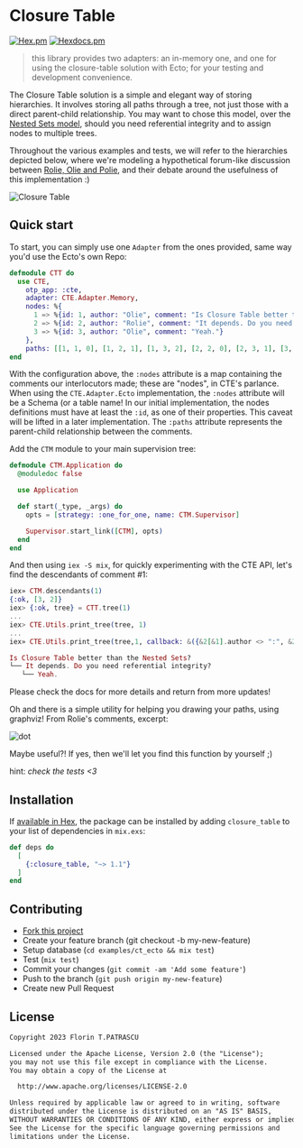# Closure Table

[![Hex.pm](https://img.shields.io/hexpm/dt/closure_table.svg?maxAge=2592000)](https://hex.pm/packages/closure_table)
[![Hexdocs.pm](https://img.shields.io/badge/api-hexdocs-brightgreen.svg)](https://hexdocs.pm/closure_table)

> this library provides two adapters: an in-memory one, and one for using the closure-table solution with Ecto; for your testing and development convenience.

The Closure Table solution is a simple and elegant way of storing hierarchies. It involves storing all paths through a tree, not just those with a direct parent-child relationship. You may want to chose this model, over the [Nested Sets model](https://en.wikipedia.org/wiki/Nested_set_model), should you need referential integrity and to assign nodes to multiple trees.

Throughout the various examples and tests, we will refer to the hierarchies depicted below, where we're modeling a hypothetical forum-like discussion between [Rolie, Olie and Polie](https://www.youtube.com/watch?v=LTkmaE_QWMQ), and their debate around the usefulness of this implementation :)

![Closure Table](assets/closure_table.png)

## Quick start

To start, you can simply use one `Adapter` from the ones provided, same way you'd use the Ecto's own Repo:

```elixir
defmodule CTT do
  use CTE,
    otp_app: :cte,
    adapter: CTE.Adapter.Memory,
    nodes: %{
      1 => %{id: 1, author: "Olie", comment: "Is Closure Table better than the Nested Sets?"},
      2 => %{id: 2, author: "Rolie", comment: "It depends. Do you need referential integrity?"},
      3 => %{id: 3, author: "Olie", comment: "Yeah."}
    },
    paths: [[1, 1, 0], [1, 2, 1], [1, 3, 2], [2, 2, 0], [2, 3, 1], [3, 3, 0]]
end
```

With the configuration above, the `:nodes` attribute is a map containing the comments our interlocutors made; these are "nodes", in CTE's parlance. When using the `CTE.Adapter.Ecto` implementation, the `:nodes` attribute will be a Schema (or a table name! In our initial implementation, the nodes definitions must have at least the `:id`, as one of their properties. This caveat will be lifted in a later implementation. The `:paths` attribute represents the parent-child relationship between the comments.

Add the `CTM` module to your main supervision tree:

```elixir
defmodule CTM.Application do
  @moduledoc false

  use Application

  def start(_type, _args) do
    opts = [strategy: :one_for_one, name: CTM.Supervisor]

    Supervisor.start_link([CTM], opts)
  end
end
```

And then using `iex -S mix`, for quickly experimenting with the CTE API, let's find the descendants of comment #1:

```elixir
iex» CTM.descendants(1)
{:ok, [3, 2]}
iex> {:ok, tree} = CTT.tree(1)
...
iex> CTE.Utils.print_tree(tree, 1)
...
iex» CTE.Utils.print_tree(tree,1, callback: &({&2[&1].author <> ":", &2[&1].comment}))

Is Closure Table better than the Nested Sets?
└── It depends. Do you need referential integrity?
   └── Yeah.

```

Please check the docs for more details and return from more updates!

Oh and there is a simple utility for helping you drawing your paths, using graphviz! From Rolie's comments, excerpt:

![dot](assets/dot.dot.dot.png)

Maybe useful?! If yes, then we'll let you find this function by yourself ;)

hint: _check the tests <3_

## Installation

If [available in Hex](https://hex.pm/packages/closure_table), the package can be installed
by adding `closure_table` to your list of dependencies in `mix.exs`:

```elixir
def deps do
  [
    {:closure_table, "~> 1.1"}
  ]
end
```

## Contributing

- [Fork this project](https://github.com/florinpatrascu/closure_table/fork)
- Create your feature branch (git checkout -b my-new-feature)
- Setup database (`cd examples/ct_ecto && mix test`)
- Test (`mix test`)
- Commit your changes (`git commit -am 'Add some feature'`)
- Push to the branch (`git push origin my-new-feature`)
- Create new Pull Request

## License

```txt
Copyright 2023 Florin T.PATRASCU

Licensed under the Apache License, Version 2.0 (the "License");
you may not use this file except in compliance with the License.
You may obtain a copy of the License at

  http://www.apache.org/licenses/LICENSE-2.0

Unless required by applicable law or agreed to in writing, software
distributed under the License is distributed on an "AS IS" BASIS,
WITHOUT WARRANTIES OR CONDITIONS OF ANY KIND, either express or implied.
See the License for the specific language governing permissions and
limitations under the License.
```
